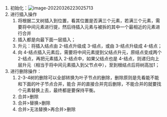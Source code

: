 1. 初始化：![image-20220326223025713](https://typorayuan.oss-cn-beijing.aliyuncs.com/img/image-20220326223025713.png)
2. 进行插入操作
   1. 将根据二叉树插入到位置，看其位置是否满三个元素，若满三个元素，需要将中间元素进行提，然后待插入元素与被拆的其中一个最相近的元素进行合并
   2. 插入都是向最下面一层插入；
   3.  升元：将插入结点由 2-结点升级成 3-结点，或由 3-结点升级成 4-结点；
   4.  向 4-结点插入元素后，需要将中间元素提到父结点升元，原结点变成两个 2-结点，再把元素插入 2-结点中，如果父结点也是 4-结点，则递归向上层升元（相当于将中间元素插入到父节点中），至到根结点后将树高加1；
3. 进行删除操作：
   1. 2-3-4树的删除可以全部转换为叶子节点的删除，删除原则是先看能不能和下面的叶子节点合并，能合 并的直接合并完后删除，不能合并的就要找个元素替换上去，最终都是要保持平衡。 
   2. 合并>删除 
   3. 合并>替换>删除 
   4. 合并>无法替换>再合并>删除